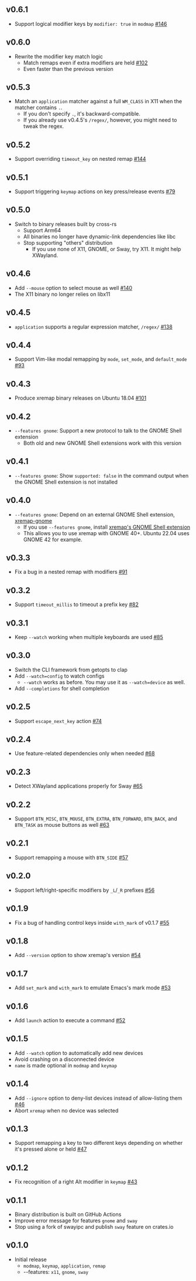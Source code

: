 ## v0.6.1

- Support logical modifier keys by `modifier: true` in `modmap`
  [#146](https://github.com/k0kubun/xremap/pull/146)

## v0.6.0

- Rewrite the modifier key match logic
  - Match remaps even if extra modifiers are held [#102](https://github.com/k0kubun/xremap/issues/102)
  - Even faster than the previous version

## v0.5.3

- Match an `application` matcher against a full `WM_CLASS` in X11
  when the matcher contains `.`.
  - If you don't specify `.`, it's backward-compatible.
  - If you already use v0.4.5's `/regex/`, however, you might need to tweak the regex.

## v0.5.2

- Support overriding `timeout_key` on nested remap
  [#144](https://github.com/k0kubun/xremap/pull/144)

## v0.5.1

- Support triggering `keymap` actions on key press/release events
  [#79](https://github.com/k0kubun/xremap/pull/79)

## v0.5.0

- Switch to binary releases built by cross-rs
  - Support Arm64
  - All binaries no longer have dynamic-link dependencies like libc
  - Stop supporting "others" distribution
     - If you use none of X11, GNOME, or Sway, try X11. It might help XWayland.

## v0.4.6

- Add `--mouse` option to select mouse as well
  [#140](https://github.com/k0kubun/xremap/pull/138)
- The X11 binary no longer relies on libx11

## v0.4.5

- `application` supports a regular expression matcher, `/regex/`
  [#138](https://github.com/k0kubun/xremap/pull/138)

## v0.4.4

* Support Vim-like modal remapping by `mode`, `set_mode`, and `default_mode`
  [#93](https://github.com/k0kubun/xremap/pull/93)

## v0.4.3

* Produce xremap binary releases on Ubuntu 18.04
  [#101](https://github.com/k0kubun/xremap/pull/101)

## v0.4.2

* `--features gnome`: Support a new protocol to talk to the GNOME Shell extension
  * Both old and new GNOME Shell extensions work with this version

## v0.4.1

* `--features gnome`: Show `supported: false` in the command output
  when the GNOME Shell extension is not installed

## v0.4.0

* `--features gnome`: Depend on an external GNOME Shell extension, [xremap-gnome](https://github.com/xremap/xremap-gnome)
  * If you use `--features gnome`, install [xremap's GNOME Shell extension](https://extensions.gnome.org/extension/5060/xremap/)
  * This allows you to use xremap with GNOME 40+. Ubuntu 22.04 uses GNOME 42 for example.

## v0.3.3

* Fix a bug in a nested remap with modifiers
  [#91](https://github.com/k0kubun/xremap/pull/91)

## v0.3.2

* Support `timeout_millis` to timeout a prefix key
  [#82](https://github.com/k0kubun/xremap/pull/82)

## v0.3.1

* Keep `--watch` working when multiple keyboards are used
  [#85](https://github.com/k0kubun/xremap/pull/85)

## v0.3.0

* Switch the CLI framework from getopts to clap
* Add `--watch=config` to watch configs
  * `--watch` works as before. You may use it as `--watch=device` as well.
* Add `--completions` for shell completion

## v0.2.5

* Support `escape_next_key` action
  [#74](https://github.com/k0kubun/xremap/pull/74)

## v0.2.4

* Use feature-related dependencies only when needed
  [#68](https://github.com/k0kubun/xremap/pull/68)

## v0.2.3

* Detect XWayland applications properly for Sway
  [#65](https://github.com/k0kubun/xremap/pull/65)

## v0.2.2

* Support `BTN_MISC`, `BTN_MOUSE`, `BTN_EXTRA`, `BTN_FORWARD`, `BTN_BACK`, and `BTN_TASK`
  as mouse buttons as well
  [#63](https://github.com/k0kubun/xremap/pull/63)

## v0.2.1

* Support remapping a mouse with `BTN_SIDE`
  [#57](https://github.com/k0kubun/xremap/pull/57)

## v0.2.0

* Support left/right-specific modifiers by `_L`/`_R` prefixes
  [#56](https://github.com/k0kubun/xremap/pull/56)

## v0.1.9

* Fix a bug of handling control keys inside `with_mark` of v0.1.7
  [#55](https://github.com/k0kubun/xremap/pull/55)

## v0.1.8

* Add `--version` option to show xremap's version
  [#54](https://github.com/k0kubun/xremap/issues/54)

## v0.1.7

* Add `set_mark` and `with_mark` to emulate Emacs's mark mode
  [#53](https://github.com/k0kubun/xremap/issues/53)

## v0.1.6

* Add `launch` action to execute a command
  [#52](https://github.com/k0kubun/xremap/issues/52)

## v0.1.5

* Add `--watch` option to automatically add new devices
* Avoid crashing on a disconnected device
* `name` is made optional in `modmap` and `keymap`

## v0.1.4

* Add `--ignore` option to deny-list devices instead of allow-listing them
  [#46](https://github.com/k0kubun/xremap/issues/46)
* Abort `xremap` when no device was selected

## v0.1.3

* Support remapping a key to two different keys depending on
  whether it's pressed alone or held
  [#47](https://github.com/k0kubun/xremap/issues/47)

## v0.1.2

* Fix recognition of a right Alt modifier in `keymap`
  [#43](https://github.com/k0kubun/xremap/issues/43)

## v0.1.1

* Binary distribution is built on GitHub Actions
* Improve error message for features `gnome` and `sway`
* Stop using a fork of swayipc and publish `sway` feature on crates.io

## v0.1.0

* Initial release
  * `modmap`, `keymap`, `application`, `remap`
  * --features: `x11`, `gnome`, `sway`
